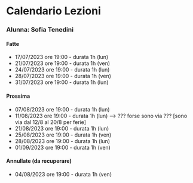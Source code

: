 # Calendario Lezioni 


### Alunna: Sofia Tenedini

#### Fatte

- 17/07/2023 ore 19:00 - durata 1h (lun)
- 21/07/2023 ore 19:00 - durata 1h (ven)
- 24/07/2023 ore 19:00 - durata 1h (lun)
- 28/07/2023 ore 19:00 - durata 1h (ven)
- 31/07/2023 ore 19:00 - durata 1h (lun)
#### Prossima

- 07/08/2023 ore 19:00 - durata 1h (lun)
- 11/08/2023 ore 19:00 - durata 1h (lun) --> ??? forse sono via ???
[sono via dal 12/8 al 20/8 per ferie]
- 21/08/2023 ore 19:00 - durata 1h (lun)
- 25/08/2023 ore 19:00 - durata 1h (ven)
- 28/08/2023 ore 19:00 - durata 1h (lun)
- 01/09/2023 ore 19:00 - durata 1h (ven)


#### Annullate (da recuperare)

- 04/08/2023 ore 19:00 - durata 1h (ven)